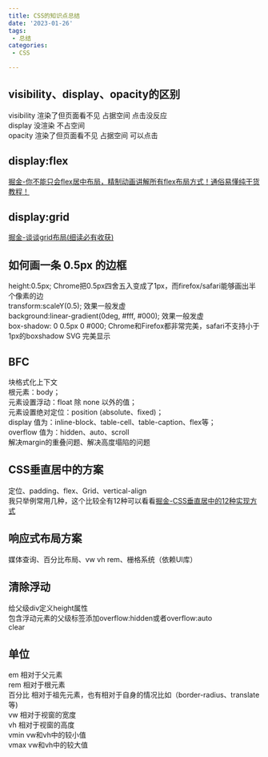 ```yaml
---
title: CSS的知识点总结
date: '2023-01-26'
tags:
 - 总结
categories:
 - CSS

---
```

## visibility、display、opacity的区别
visibility 渲染了但页面看不见 占据空间 点击没反应<br/>
display 没渲染 不占空间<br/>
opacity 渲染了但页面看不见 占据空间 可以点击


## display:flex
[掘金-你不能只会flex居中布局，精制动画讲解所有flex布局方式！通俗易懂纯干货教程！](https://juejin.cn/post/7117073020237119502)


## display:grid
[掘金-谈谈grid布局(细读必有收获)](https://juejin.cn/post/7017074528752762911)


## 如何画一条 0.5px 的边框
height:0.5px; Chrome把0.5px四舍五入变成了1px，而firefox/safari能够画出半个像素的边<br/>
transform:scaleY(0.5);  效果一般发虚<br/>
background:linear-gradient(0deg, #fff, #000);  效果一般发虚<br/>
box-shadow: 0 0.5px 0 #000;  Chrome和Firefox都非常完美，safari不支持小于1px的boxshadow
SVG 完美显示


## BFC
块格式化上下文<br/>
根元素：body；<br/>
元素设置浮动：float 除 none 以外的值；<br/>
元素设置绝对定位：position (absolute、fixed)；<br/>
display 值为：inline-block、table-cell、table-caption、flex等；<br/>
overflow 值为：hidden、auto、scroll<br/>
解决margin的重叠问题、解决高度塌陷的问题


## CSS垂直居中的方案
定位、padding、flex、Grid、vertical-align<br/>
我只举例常用几种，这个比较全有12种可以看看[掘金-CSS垂直居中的12种实现方式](https://juejin.cn/post/6844903550909153287#heading-10)


## 响应式布局方案
媒体查询、百分比布局、vw vh rem、栅格系统（依赖UI库）


## 清除浮动
给父级div定义height属性<br/>
包含浮动元素的父级标签添加overflow:hidden或者overflow:auto<br/>
clear


## 单位
em 相对于父元素<br/>
rem 相对于根元素<br/>
百分比 相对于祖先元素，也有相对于自身的情况比如（border-radius、translate等)<br/>
vw 相对于视窗的宽度<br/>
vh 相对于视窗的高度<br/>
vmin vw和vh中的较小值<br/>
vmax vw和vh中的较大值
